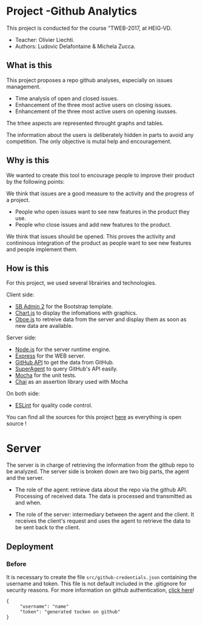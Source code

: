 # Project -Github Analytics
This project is conducted for the course "TWEB-2017, at HEIG-VD.

* Teacher: Olivier Liechti.
* Authors: Ludovic Delafontaine & Michela Zucca.

## What is this
This project proposes a repo github analyses, especially on issues management.
	
* Time analysis of open and closed issues.
* Enhancement of the three most active users on closing issues.
* Enhancement of the three most active users on opening isusses.
	
The trhee aspects are represented throught graphs and tables.
	
The information about the users is deliberately hidden in parts to avoid any competition. The only objective is mutal help and encouragement.
	
## Why is this
We wanted to create this tool to encourage people to improve their product by the following points:

We think that issues are a good measure to the activity and the progress of a project.

* People who open issues want to see new features in the product they use. 
* People who close issues and add new features to the product.

We think that issues should be opened. This proves the activity and contininous integration of the product as people want to see new features and people implement them.

## How is this
For this project, we used several librairies and technologies.
 
Client side:
* <a href="https://startbootstrap.com/template-overviews/sb-admin-2/">SB Admin 2</a> for the Bootstrap template.
* <a href="http://www.chartjs.org/">Chart.js</a> to display the infomations with graphics.
* <a href="http://oboejs.com/">Oboe.js</a> to retreive data from the server and display them as soon as new data are available.

Server side:
* <a href="https://nodejs.org/">Node.js</a> for the server runtime engine.</li>
* <a href="http://expressjs.com/">Express</a> for the WEB server.</li>
* <a href="https://developer.github.com/v3/">GitHub API</a> to get the data from GitHub.</li>
* <a href="https://github.com/visionmedia/superagent">SuperAgent</a> to query GitHub's API easily.</li>
* <a href="https://mochajs.org/">Mocha</a> for the unit tests.</li>
* <a href="http://chaijs.com/">Chai</a> as an assertion library used with Mocha</li>


On both side:
* <a href="https://eslint.org/">ESLint</a> for quality code control.

You can find all the sources for this project <a href="https://github.com/heig-vd-tweb2017">here</a> as everything is open source !

# Server
The server is in charge of retrieving the information from the github repo to be analyzed. The server side is broken down are two big parts, the agent and the server.

* The role of the agent: retrieve data about the repo via the github API. Processing of received data. The data is processed and transmitted as and when.

* The role of the server: intermediary between the agent and the client. It receives the client's request and uses the agent to retrieve the data to be sent back to the client.

## Deployment

### Before
It is necessary to create the file ```src/github-credentials.json``` containing the username and token.
This file is not default included in the .gitignore for security reasons.
For more information on github authentication, <a href="https://developer.github.com/v3/auth/">click here</a>!
```
{
     "username": "name"
     "token": "generated tocken on github"
} 
```
